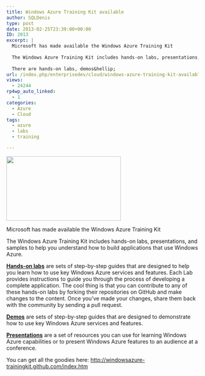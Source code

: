 ```yaml
---
title: Windows Azure Training Kit available
author: SQLDenis
type: post
date: 2013-02-25T23:39:00+00:00
ID: 2013
excerpt: |
  Microsoft has made available the Windows Azure Training Kit
  
  The Windows Azure Training Kit includes hands-on labs, presentations, and samples to help you understand how to build applications that use Windows Azure.
  
  There are hands-on labs, demos&hellip;
url: /index.php/enterprisedev/cloud/windows-azure-training-kit-available/
views:
  - 24244
rp4wp_auto_linked:
  - 1
categories:
  - Azure
  - Cloud
tags:
  - azure
  - labs
  - training

---
```

<div class="image_block">
  <img src="/wp-content/uploads/blogs/EnterpriseDev//windows_azure_small.jpg" alt="" title="" width="300" height="169" />
</div>

Microsoft has made available the Windows Azure Training Kit

The Windows Azure Training Kit includes hands-on labs, presentations, and samples to help you understand how to build applications that use Windows Azure.

**[Hands-on labs][1]** are sets of step-by-step guides that are designed to help you learn how to use key Windows Azure services and features. Each Lab provides instructions to guide you through the process of developing a complete application. The cool thing is that you can contribute to any of these hands-on labs by forking their repositories on GitHub and make changes to the content. Once you&#8217;ve made your changes, share them back with the community by sending a pull request.

**[Demos][2]** are sets of step-by-step guides that are designed to demonstrate how to use key Windows Azure services and features.

**[Presentations][3]** are a set of resources you can use for learning Windows Azure capabilities or to present Windows Azure features to an audience at a conference.

You can get all the goodies here: <http://windowsazure-trainingkit.github.com/index.htm>

 [1]: http://windowsazure-trainingkit.github.com/labs.htm
 [2]: http://windowsazure-trainingkit.github.com/demos.htm
 [3]: http://windowsazure-trainingkit.github.com/presentations.htm
